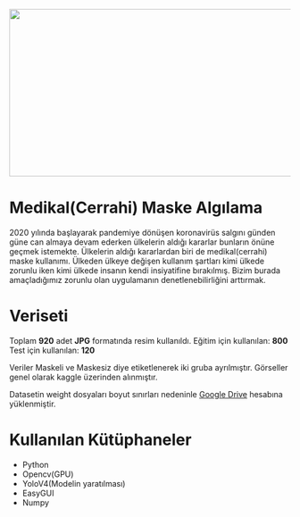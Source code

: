 <p align="center">
  <img width="520" height="300" src="https://github.com/hheren/2021-maske-algilama/blob/main/DemoOutput/demoresim.png">
</p>


# Medikal(Cerrahi) Maske Algılama 
2020 yılında başlayarak pandemiye dönüşen koronavirüs salgını günden güne can almaya devam ederken ülkelerin aldığı kararlar bunların önüne geçmek istemekte. Ülkelerin aldığı kararlardan biri de medikal(cerrahi) maske kullanımı.  Ülkeden ülkeye değişen kullanım şartları kimi ülkede zorunlu iken kimi ülkede insanın kendi insiyatifine bırakılmış. Bizim burada amaçladığımız zorunlu olan uygulamanın denetlenebilirliğini arttırmak. 

# Veriseti
Toplam **920** adet **JPG** formatında resim kullanıldı.
Eğitim için kullanılan: **800**
Test için kullanılan: **120**


Veriler Maskeli ve Maskesiz diye etiketlenerek iki gruba ayrılmıştır. 
Görseller genel olarak kaggle üzerinden alınmıştır. 

Datasetin weight dosyaları boyut sınırları nedeninle [Google Drive](https://drive.google.com/drive/folders/1gmMSbe5Dof4hZvgvcdK8aiKHZf0CjGsV?usp=sharing) hesabına yüklenmiştir. 
# Kullanılan Kütüphaneler
+ Python
+ Opencv(GPU)
+ YoloV4(Modelin yaratılması)
+ EasyGUI
+ Numpy

